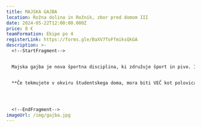 ```yaml
---
title: MAJSKA GAJBA
location: Rožna dolina in Rožnik, zbor pred domom III
date: 2024-05-22T12:00:00.000Z
price: 8 €
teamFormation: Ekipe po 4
registerLink: https://forms.gle/BaXV7ToFfmiksQkGA
description: >-
  <!--StartFragment-->


  Majska gajba je nova športna disciplina, ki združuje šport in pivo. Igra izvira iz obronkov Pohorja, natančneje iz Slovenske Bistrice, kjer se v originalu imenuje Piratlon. Za potrebe majskih iger smo traso in ime igre prilagodili, v pravilih pa ostajamo zvesti ustanoviteljem, ki so svetu predstavili to novo kraljico športa. Ekipo sestavljajo štirje posamezniki, ki jih na trasi zvesto spremlja gajba. Tekmovalci morajo prehoditi (ali preteči) v naprej določeno traso, cilj pa morajo prečkati s prazno gajbo! Da pa tekmovanje ni prelahko, bodo ob poti pripravljene tudi dodatne postojanke z nalogami, ki jih mora ekipa opraviti, da lahko nadaljuje proti cilju. Natančnejša navodila pa bodo prestavljena pred samim začetkom tekmovanja. Tekmovanje bo omejeno na 20 ekip, tako da pohitite s prijavo!


  **Če tekmujete v okviru študentskega doma, mora biti VEČ kot polovica ekipe sestavljena iz stanovalcev istega doma, hkrati pa se morate uvrstiti med najboljše tri. Prva ekipa prejme 12 točk, druga 10 točk ter tretja 8 točk.**




  <!--EndFragment-->
imageUrl: /img/gajba.jpg
---
```

